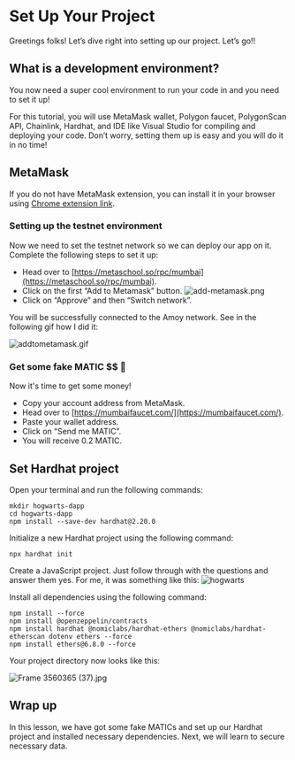# Set Up Your Project

Greetings folks! Let’s dive right into setting up our project. Let’s go!!

## What is a development environment?

You now need a super cool environment to run your code in and you need to set it up!

For this tutorial, you will use MetaMask wallet, Polygon faucet, PolygonScan API, Chainlink, Hardhat, and IDE like Visual Studio for compiling and deploying your code. Don’t worry, setting them up is easy and you will do it in no time!

## MetaMask

If you do not have MetaMask extension, you can install it in your browser using [Chrome extension link](https://chrome.google.com/webstore/detail/metamask/nkbihfbeogaeaoehlefnkodbefgpgknn).

### Setting up the testnet environment

Now we need to set the testnet network so we can deploy our app on it. Complete the following steps to set it up:

- Head over to [https://metaschool.so/rpc/mumbai](https://metaschool.so/rpc/mumbai).
- Click on the first “Add to Metamask” button.
  ![add-metamask.png](https://github.com/0xmetaschool/Learning-Projects/blob/main/assests_for_all/Build%20Hogwarts%20Sorting%20Cap%20dApp%20on%20the%20Polygon%20Mumbai/Set%20Up%20Your%20Project/add-metamask.png?raw=true)
- Click on “Approve” and then “Switch network”.

You will be successfully connected to the Amoy network. See in the following gif how I did it:

![addtometamask.gif](https://github.com/0xmetaschool/Learning-Projects/blob/main/assests_for_all/Build%20Hogwarts%20Sorting%20Cap%20dApp%20on%20the%20Polygon%20Mumbai/Set%20Up%20Your%20Project/addtometamask.gif?raw=true)

### Get some fake MATIC $$ 🤑

Now it's time to get some money!

- Copy your account address from MetaMask.
- Head over to [https://mumbaifaucet.com/](https://mumbaifaucet.com/).
- Paste your wallet address.
- Click on “Send me MATIC”.
- You will receive 0.2 MATIC.

## Set Hardhat project

Open your terminal and run the following commands:

```
mkdir hogwarts-dapp
cd hogwarts-dapp
npm install --save-dev hardhat@2.20.0
```

Initialize a new Hardhat project using the following command:

```
npx hardhat init
```

Create a JavaScript project. Just follow through with the questions and answer them yes. For me, it was something like this:
![hogwarts](https://github.com/user-attachments/assets/06e3c8a6-b292-49c4-9807-7eeb47040d83)

Install all dependencies using the following command:

```
npm install --force
npm install @openzeppelin/contracts
npm install hardhat @nomiclabs/hardhat-ethers @nomiclabs/hardhat-etherscan dotenv ethers --force
npm install ethers@6.8.0 --force
```

Your project directory now looks like this:

![Frame 3560365 (37).jpg](<https://github.com/0xmetaschool/Learning-Projects/blob/main/assests_for_all/Build%20Hogwarts%20Sorting%20Cap%20dApp%20on%20the%20Polygon%20Mumbai/Set%20Up%20Your%20Project/Frame_3560365_(37).jpg?raw=true>)

## Wrap up

In this lesson, we have got some fake MATICs and set up our Hardhat project and installed necessary dependencies. Next, we will learn to secure necessary data.

